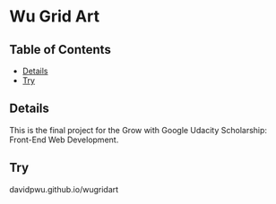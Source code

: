 # Wu Grid Art

## Table of Contents

* [Details](#details)
* [Try](#try)

## Details

This is the final project for the Grow with Google Udacity Scholarship: Front-End Web Development.

## Try

davidpwu.github.io/wugridart